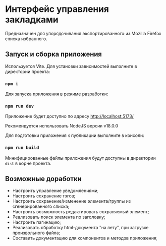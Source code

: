 # Интерфейс управления закладками

Предназначен для упорядочивания экспортированного из Mozilla Firefox списка избранного.

## Запуск и сборка приложения

Используется Vite. Для установки зависимостей выполните в директории проекта:

### `npm i`

Для запуска приложения в режиме разработки:

### `npm run dev`

Приложение будет доступно по адресу [http://localhost:5173/](http://localhost:5173/)

Рекомендуется использовать NodeJS версии v18.0.0

Для подготовки приложения к публикации выполните в консоли:

### `npm run build`

Минифицированные файлы приложения будут доступны в директории `dist` в корне проекта.

## Возможные доработки

- Настроить управление уведомлениями;
- Настроить сохранение тэгов;
- Настроить сохранение/изменение элемента/группы из сгенерированного списка;
- Настроить возможность редактировать сохраняемый элемент;
- Реализовать поиск элемента по заголовку;
- Настроить пагинацию;
- Реализовать обработку html-документа "на лету", при загрузке произвольного файла;
- Составить документацию для компонентов и методов приложения;
